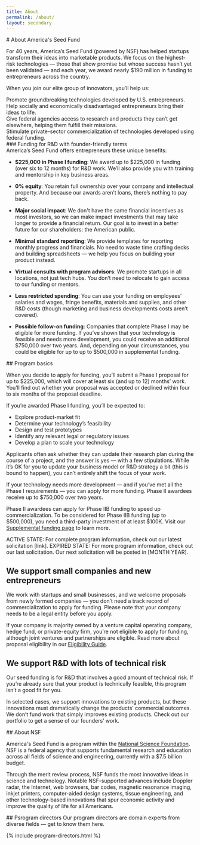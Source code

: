 ```yaml
---
title: About
permalink: /about/
layout: secondary
---
```

<section class="section-header">
<div class="usa-section usa-content usa-grid" markdown="1">
# About America's Seed Fund

For 40 years, America’s Seed Fund (powered by NSF) has helped startups transform their ideas into marketable products. We focus on the highest-risk technologies — those that show promise but whose success hasn’t yet been validated — and each year, we award nearly $190 million in funding to entrepreneurs across the country.

When you join our elite group of innovators, you’ll help us:

<div class="usa-width-one-fourth" markdown="1">
Promote groundbreaking technologies developed by U.S. entrepreneurs.
</div>
<div class="usa-width-one-fourth" markdown="1">
Help socially and economically disadvantaged entrepreneurs bring their ideas to life.
</div>
<div class="usa-width-one-fourth" markdown="1">
Give federal agencies access to research and products they can’t get elsewhere, helping them fulfill their missions.
</div>
<div class="usa-width-one-fourth" markdown="1">
Stimulate private-sector commercialization of technologies developed using federal funding.
</div>
</div>
</section>

<section class="section-about-asf">
<div class="usa-section usa-content usa-grid" markdown="1">
<div class="usa-width-one-third" markdown="1">
### Funding for R&D with founder-friendly terms
</div>

<div class="usa-width-two-thirds" markdown="1">
America’s Seed Fund offers entrepreneurs these unique benefits:

- **$225,000 in Phase I funding**: We award up to $225,000 in funding (over six to 12 months) for R&D work. We’ll also provide you with training and mentorship in key business areas.

- **0% equity**: You retain full ownership over your company and intellectual property. And because our awards aren’t loans, there’s nothing to pay back.

- **Major social impact**: We don't have the same financial incentives as most investors, so we can make impact investments that may take longer to provide a financial return. Our goal is to invest in a better future for our shareholders: the American public.

- **Minimal standard reporting**: We provide templates for reporting monthly progress and financials. No need to waste time crafting decks and building spreadsheets — we help you focus on building your product instead.

- **Virtual consults with program advisors**: We promote startups in all locations, not just tech hubs. You don’t need to relocate to gain access to our funding or mentors.

- **Less restricted spending**: You can use your funding on employees’ salaries and wages, fringe benefits, materials and supplies, and other R&D costs (though marketing and business developments costs aren’t covered).

- **Possible follow-on funding**: Companies that complete Phase I may be eligible for more funding. If you’ve shown that your technology is feasible and needs more development, you could receive an additional $750,000 over two years. And, depending on your circumstances, you could be eligible for up to up to $500,000 in supplemental funding.
</div>
</div>
</section>
<section class="section-program-basics">
<div class="usa-section usa-content usa-grid" markdown="1">
## Program basics

When you decide to apply for funding, you’ll submit a Phase I proposal for up to $225,000, which will cover at least six (and up to 12) months’ work. You’ll find out whether your proposal was accepted or declined within four to six months of the proposal deadline.

If you’re awarded Phase I funding, you’ll be expected to:

- Explore product-market fit
- Determine your technology’s feasibility
- Design and test prototypes
- Identify any relevant legal or regulatory issues
- Develop a plan to scale your technology

Applicants often ask whether they can update their research plan during the course of a project, and the answer is yes — with a few stipulations. While it’s OK for you to update your business model or R&D strategy a bit (this is bound to happen), you can’t entirely shift the focus of your work.

If your technology needs more development — and if you’ve met all the Phase I requirements — you can apply for more funding. Phase II awardees receive up to $750,000 over two years. 

Phase II awardees can apply for Phase IIB funding to speed up commercialization. To be considered for Phase IIB funding (up to $500,000), you need a third-party investment of at least $100K. Visit our [Supplemental funding page](https://www.nsf.gov/eng/iip/sbir/Supplement/) to learn more.

ACTIVE STATE: For complete program information, check out our latest solicitation [link].
EXPIRED STATE: For more program information, check out our last solicitation. Our next solicitation will be posted in [MONTH YEAR].

## We support small companies and new entrepreneurs

We work with startups and small businesses, and we welcome proposals from newly formed companies — you don’t need a track record of commercialization to apply for funding. Please note that your company needs to be a legal entity before you apply.

If your company is majority owned by a venture capital operating company, hedge fund, or private-equity firm, you’re not eligible to apply for funding, although joint ventures and partnerships are eligible. Read more about proposal eligibility in our [Eligibility Guide](https://www.sbir.gov/sites/default/files/elig_size_compliance_guide.pdf).

## We support R&D with lots of technical risk

Our seed funding is for R&D that involves a good amount of technical risk. If you’re already sure that your product is technically feasible, this program isn’t a good fit for you.

In selected cases, we support innovations to existing products, but these innovations must dramatically change the products’ commercial outcomes. We don’t fund work that simply improves existing products. Check out our portfolio to get a sense of our founders’ work.
</div>
</section>
<section class="section-about-nsf">
<div class="usa-section usa-content usa-grid" markdown="1">
## About NSF

America's Seed Fund is a program within the [National Science Foundation](https://federalist.fr.cloud.gov/preview/18f/nsf-sbir/explore/about/index.html#). NSF is a federal agency that supports fundamental research and education across all fields of science and engineering, currently with a $7.5 billion budget.

Through the merit review process, NSF funds the most innovative ideas in science and technology. Notable NSF-supported advances include Doppler radar, the Internet, web browsers, bar codes, magnetic resonance imaging, inkjet printers, computer-aided design systems, tissue engineering, and other technology-based innovations that spur economic activity and improve the quality of life for all Americans.

</div>
</section>

<section class="section-program-directors">
<div class="usa-section usa-content usa-grid" markdown="1">
## Psrogram directors
Our program directors are domain experts from diverse fields — get to know them here.

{% include program-directors.html %}
</div>
</section>
